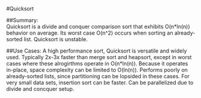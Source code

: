 #Quicksort

##Summary:  
Quicksort is a divide and conquer comparison sort that exhibits O(n*ln(n)) behavior on average. Its worst case O(n^2) occurs when sorting an already-sorted list.  Quicksort is unstable.

##Use Cases:
A high performance sort, Quicksort is versatile and widely used. Typically 2x-3x faster than merge sort and heapsort, except in worst cases where these alrogirthms operate in O(n*ln(n)). Because it operates in-place, space complexity can be limited to O(ln(n)). Performs poorly on already-sorted lists, since partitioning can be lopsided in these cases. For very small data sets, insertion sort can be faster. Can be parallelized due to divide and concquer setup.

